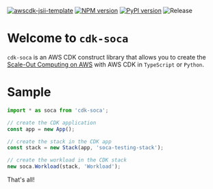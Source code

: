 [![awscdk-jsii-template](https://img.shields.io/badge/built%20with-awscdk--jsii--template-blue)](https://github.com/pahud/awscdk-jsii-template)
[![NPM version](https://badge.fury.io/js/cdk-soca.svg)](https://badge.fury.io/js/cdk-soca)
[![PyPI version](https://badge.fury.io/py/cdk-soca.svg)](https://badge.fury.io/py/cdk-soca)
![Release](https://github.com/pahud/cdk-soca/workflows/Release/badge.svg)

# Welcome to `cdk-soca`

`cdk-soca` is an AWS CDK construct library that allows you to create the [Scale-Out Computing on AWS](https://aws.amazon.com/tw/solutions/implementations/scale-out-computing-on-aws/) with AWS CDK in `TypeScript` or `Python`.


# Sample 

```ts
import * as soca from 'cdk-soca';

// create the CDK application
const app = new App();

// create the stack in the CDK app
const stack = new Stack(app, 'soca-testing-stack');

// create the workload in the CDK stack
new soca.Workload(stack, 'Workload');
```

That's all!



